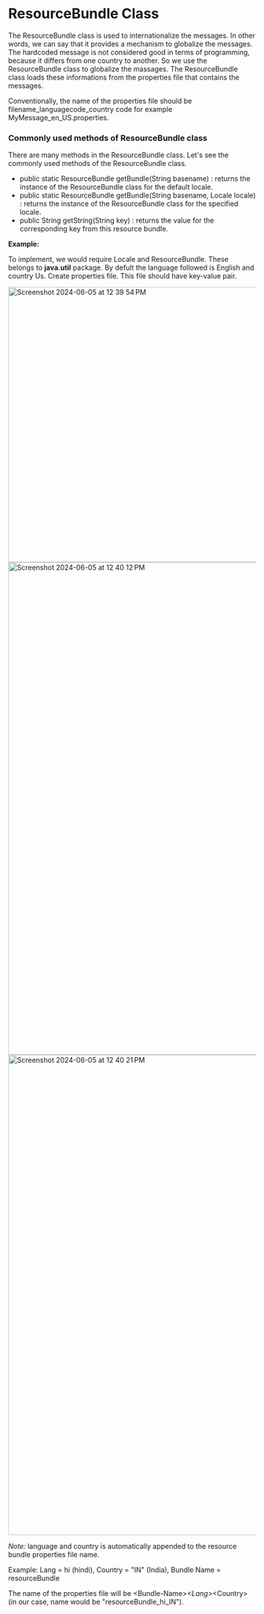 # ResourceBundle Class

The ResourceBundle class is used to internationalize the messages. In other words, we can say that it provides a mechanism to globalize the messages. The hardcoded message is not 
considered good in terms of programming, because it differs from one country to another. So we use the ResourceBundle class to globalize the massages. The ResourceBundle class loads 
these informations from the properties file that contains the messages.

Conventionally, the name of the properties file should be filename_languagecode_country code for example MyMessage_en_US.properties.

### Commonly used methods of ResourceBundle class
There are many methods in the ResourceBundle class. Let's see the commonly used methods of the ResourceBundle class.

- public static ResourceBundle getBundle(String basename) : returns the instance of the ResourceBundle class for the default locale.
- public static ResourceBundle getBundle(String basename, Locale locale) : returns the instance of the ResourceBundle class for the specified locale.
- public String getString(String key) : returns the value for the corresponding key from this resource bundle.

**Example:**

To implement, we would require Locale and ResourceBundle. These belongs to **java.util** package. By defult the language followed is English and country Us.
Create properties file. This file should have key-value pair.

<img width="560" alt="Screenshot 2024-06-05 at 12 39 54 PM" src="https://github.com/Malobika8/GitDemo/assets/111234135/247a2472-c9b6-471e-a6e3-8bd4d345b458">
<img width="1002" alt="Screenshot 2024-06-05 at 12 40 12 PM" src="https://github.com/Malobika8/GitDemo/assets/111234135/df9e394c-db8c-44fc-97f9-e4508776cdee">
<img width="977" alt="Screenshot 2024-06-05 at 12 40 21 PM" src="https://github.com/Malobika8/GitDemo/assets/111234135/d95d7c68-d201-4e50-9da6-755edacea483">

*Note:* language and country is automatically appended to the resource bundle properties file name.

Example: Lang = hi (hindi), Country = "IN" (India), Bundle Name = resourceBundle
    
  The name of the properties file will be \<Bundle-Name\>_\<Lang\>_\<Country\> (in our case, name would be "resourceBundle_hi_IN").
